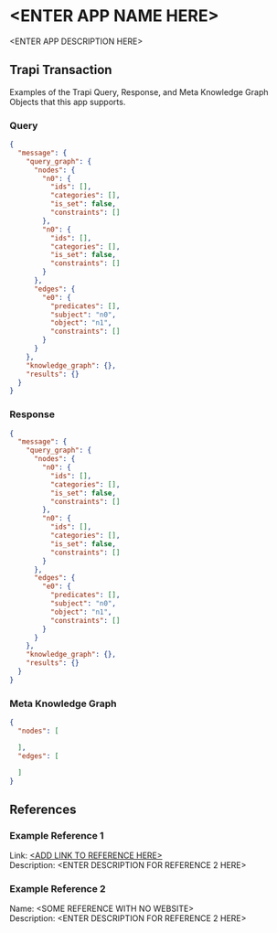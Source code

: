 # <ENTER APP NAME HERE\>
<ENTER APP DESCRIPTION HERE\>

## Trapi Transaction
Examples of the Trapi Query, Response, and Meta Knowledge Graph Objects that this app supports.

### Query
<!-- 
  create a query example for every supported query type in the meta knowledge graph for this app
  reference: https://github.com/NCATSTranslator/ReasonerAPI/blob/master/docs/reference.md#query-
  -->
```json
{
  "message": {
    "query_graph": {
      "nodes": {
        "n0": {
          "ids": [],
          "categories": [],
          "is_set": false,
          "constraints": []
        },
        "n0": {
          "ids": [],
          "categories": [],
          "is_set": false,
          "constraints": []
        }
      },
      "edges": {
        "e0": {
          "predicates": [],
          "subject": "n0",
          "object": "n1",
          "constraints": []
        }
      }
    },
    "knowledge_graph": {},
    "results": {}
  }
}
```

### Response
<!-- 
  create a response example for every supported query type in the meta knowledge graph for this app
  reference: https://github.com/NCATSTranslator/ReasonerAPI/blob/master/docs/reference.md#response-
 -->
```json
{
  "message": {
    "query_graph": {
      "nodes": {
        "n0": {
          "ids": [],
          "categories": [],
          "is_set": false,
          "constraints": []
        },
        "n0": {
          "ids": [],
          "categories": [],
          "is_set": false,
          "constraints": []
        }
      },
      "edges": {
        "e0": {
          "predicates": [],
          "subject": "n0",
          "object": "n1",
          "constraints": []
        }
      }
    },
    "knowledge_graph": {},
    "results": {}
  }
}
```

### Meta Knowledge Graph
<!-- 
  create a meta knowledge graph example the app
  reference: https://github.com/NCATSTranslator/ReasonerAPI/blob/master/docs/reference.md#response-
 -->
```json
{
  "nodes": [

  ],
  "edges": [

  ]
}
```

## References
### Example Reference 1
  <!-- use \ to indicate a linebreak -->
  <!-- link to the reference website -->
  Link: [<ADD LINK TO REFERENCE HERE\>](www.example.com)\
  Description: <ENTER DESCRIPTION FOR REFERENCE 2 HERE>

### Example Reference 2
  <!-- use \ to indicate a linebreak -->
  <!-- if no website is available to link to, just name it like so -->
  Name: <SOME REFERENCE WITH NO WEBSITE\>\
  Description: <ENTER DESCRIPTION FOR REFERENCE 2 HERE>